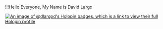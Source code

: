 !!!Hello Everyone, My Name is David Largo

[![An image of @dlargod's Holopin badges, which is a link to view their full Holopin profile](https://holopin.me/dlargod)](https://holopin.io/@dlargod)
